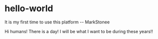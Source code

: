 # hello-world
It is my first time to use this platform  -- MarkStonee

Hi humans!
There is a day! I will be what I want to be during these years!!
